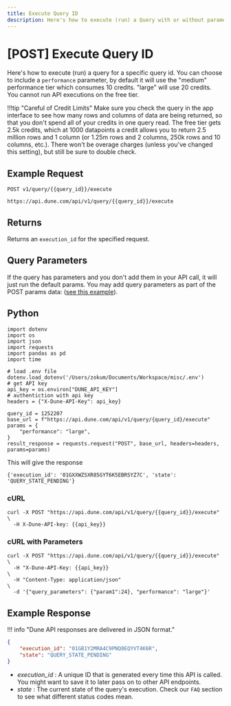 ```yaml
---
title: Execute Query ID
description: Here's how to execute (run) a Query with or without parameters to retrieve data.
---
```

# [POST] Execute Query ID

Here's how to execute (run) a query for a specific query id. You can choose to include a `performance` parameter, by default it will use the "medium" performance tier which consumes 10 credits. "large" will use 20 credits. You cannot run API executions on the free tier.

!!!tip "Careful of Credit Limits"
    Make sure you check the query in the app interface to see how many rows and columns of data are being returned, so that you don't spend all of your credits in one query read. The free tier gets 2.5k credits, which at 1000 datapoints a credit allows you to return 2.5 million rows and 1 column (or 1.25m rows and 2 columns, 250k rows and 10 columns, etc.). There won't be overage charges (unless you've changed this setting), but still be sure to double check.

## Example Request

```
POST v1/query/{{query_id}}/execute

https://api.dune.com/api/v1/query/{{query_id}}/execute
```
## Returns

Returns an `execution_id` for the specified request.
## Query Parameters

If the query has parameters and you don't add them in your API call, it will just run the default params. You may add query parameters as part of the POST params data: ([see this example](#curl-with-parameters)).
## Python
```
import dotenv
import os
import json
import requests
import pandas as pd
import time

# load .env file
dotenv.load_dotenv('/Users/zokum/Documents/Workspace/misc/.env')
# get API key
api_key = os.environ["DUNE_API_KEY"]
# authentiction with api key
headers = {"X-Dune-API-Key": api_key}

query_id = 1252207
base_url = f"https://api.dune.com/api/v1/query/{query_id}/execute"
params = {
    "performance": "large",
}
result_response = requests.request("POST", base_url, headers=headers, params=params)
```

This will give the response

```
{'execution_id': '01GXXWZSXR85GYT6K5EBRSYZ7C', 'state': 'QUERY_STATE_PENDING'}
```


### cURL

```
curl -X POST "https://api.dune.com/api/v1/query/{{query_id}}/execute"   \
  -H X-Dune-API-key: {{api_key}}
```

### cURL with Parameters

```
curl -X POST "https://api.dune.com/api/v1/query/{{query_id}}/execute"   \
  -H "X-Dune-API-Key: {{api_key}}                                       \
  -H "Content-Type: application/json"                                   \
  -d '{"query_parameters": {"param1":24}, "performance": "large"}'
```

## Example Response

!!! info "Dune API responses are delivered in JSON format."

```json
{
    "execution_id": "01GB1Y2MRA4C9PNQ0EQYVT4K6R",
    "state": "QUERY_STATE_PENDING"
}
```

 - *execution_id* : A unique ID that is generated every time this API is called. You might want to save it to later pass on to other API endpoints.
 - *state* : The current state of the query's execution. Check our `FAQ` section to see what different status codes mean.
